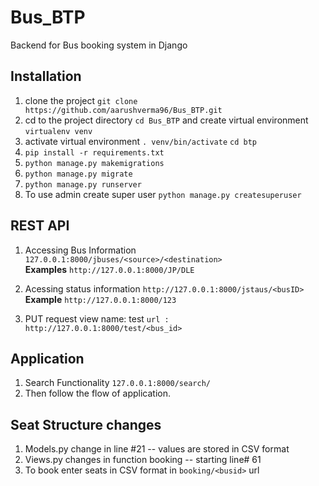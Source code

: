 # Bus_BTP
Backend for Bus booking system in Django

## Installation
1. clone the project 
`git clone https://github.com/aarushverma96/Bus_BTP.git`
2. cd to the project directory 
`cd Bus_BTP` and create virtual environment 
`virtualenv venv`
3. activate virtual environment 
`. venv/bin/activate`
 `cd btp`
4. `pip install -r requirements.txt`
5. `python manage.py makemigrations`
6. `python manage.py migrate`
7. `python manage.py runserver`
8. To use admin create super user 
`python manage.py createsuperuser`

## REST API
1. Accessing Bus Information 
`127.0.0.1:8000/jbuses/<source>/<destination>`<br>
	<b>Examples</b>
	`http://127.0.0.1:8000/JP/DLE`

2. Acessing status information
`http://127.0.0.1:8000/jstaus/<busID>`<br>
	<b>Example</b>
	`http://127.0.0.1:8000/123`

3. PUT request 
	view name: test
	`url : http://127.0.0.1:8000/test/<bus_id>`

## Application 
1. Search Functionality
	`127.0.0.1:8000/search/`
2. Then follow the flow of application.

## Seat Structure changes
1. Models.py change in line #21 -- values are stored in CSV format
2. Views.py changes in function booking -- starting line# 61
3. To book enter seats in CSV format in `booking/<busid>` url
